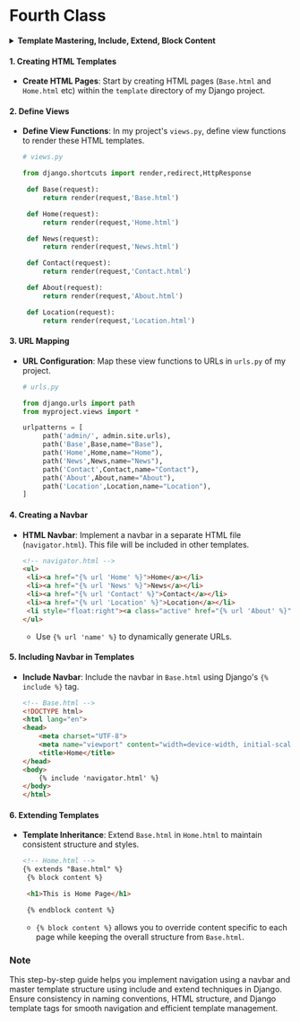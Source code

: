 # Fourth Class
<details>
<summary><b>Template Mastering, Include, Extend, Block Content</b></summary>
</details>

#### 1. Creating HTML Templates

- **Create HTML Pages**: Start by creating HTML pages (`Base.html` and `Home.html` etc) within the `template` directory of my Django project.

#### 2. Define Views

- **Define View Functions**: In my project's `views.py`, define view functions to render these HTML templates.

   ```python
   # views.py
   
   from django.shortcuts import render,redirect,HttpResponse

    def Base(request):
        return render(request,'Base.html')

    def Home(request):
        return render(request,'Home.html')

    def News(request):
        return render(request,'News.html')

    def Contact(request):
        return render(request,'Contact.html')

    def About(request):
        return render(request,'About.html')

    def Location(request):
        return render(request,'Location.html')
   ```

#### 3. URL Mapping

- **URL Configuration**: Map these view functions to URLs in `urls.py` of my project.

   ```python
   # urls.py
   
   from django.urls import path
   from myproject.views import *
   
   urlpatterns = [
        path('admin/', admin.site.urls),
        path('Base',Base,name="Base"),
        path('Home',Home,name="Home"),
        path('News',News,name="News"),
        path('Contact',Contact,name="Contact"),
        path('About',About,name="About"),
        path('Location',Location,name="Location"),
   ]
   ```

#### 4. Creating a Navbar

- **HTML Navbar**: Implement a navbar in a separate HTML file (`navigator.html`). This file will be included in other templates.

   ```html
   <!-- navigator.html -->
   <ul>
    <li><a href="{% url 'Home' %}">Home</a></li>
    <li><a href="{% url 'News' %}">News</a></li>
    <li><a href="{% url 'Contact' %}">Contact</a></li>
    <li><a href="{% url 'Location' %}">Location</a></li>
    <li style="float:right"><a class="active" href="{% url 'About' %}">About</a></li>
  </ul>
  
   ```

   - Use `{% url 'name' %}` to dynamically generate URLs.
  

#### 5. Including Navbar in Templates

- **Include Navbar**: Include the navbar in `Base.html` using Django's `{% include %}` tag.

   ```html
   <!-- Base.html -->
   <!DOCTYPE html>
   <html lang="en">
   <head>
       <meta charset="UTF-8">
       <meta name="viewport" content="width=device-width, initial-scale=1.0">
       <title>Home</title>
   </head>
   <body>
       {% include 'navigator.html' %}
   </body>
   </html>
   ```

#### 6. Extending Templates

- **Template Inheritance**: Extend `Base.html` in `Home.html` to maintain consistent structure and styles.

   ```html
   <!-- Home.html -->
   {% extends "Base.html" %} 
    {% block content %}

    <h1>This is Home Page</h1>

    {% endblock content %}
   ```

   - `{% block content %}` allows you to override content specific to each page while keeping the overall structure from `Base.html`.

### Note

This step-by-step guide helps you implement navigation using a navbar and master template structure using include and extend techniques in Django. Ensure consistency in naming conventions, HTML structure, and Django template tags for smooth navigation and efficient template management.